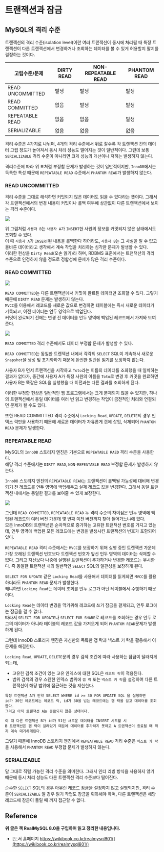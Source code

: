 # 트랜잭션과 잠금

## MySQL의 격리 수준

트랜잭션의 격리 수준(isolation level)이란 여러 트랜잭션이 동시에 처리될 때 특정 트랜잭션이 다른 트랜잭션에서 변경하거나 조회하는 데이터를 볼 수 있게 허용할지 말지를 결정하는 것이다.

|고립수준/문제|DIRTY READ|NON-REPEATABLE READ|PHANTOM READ|
|---|---|---|---|
|READ UNCOMMITTED|발생|발생|발생|
|READ COMMITTED|없음|발생|발생|
|REPEATABLE READ|없음|없음|발생|
|SERIALIZABLE|없음|없음|없음|

격리 수준은 4가지로 나뉘며, 4개의 격리 수준에서 뒤로 갈수록 각 트랜잭션 간의 데이터 고립 정도가 높아져서 동시 처리 성능도 떨어지는 것이 일반적이다. 
그런데 보통 `SERIALIZABLE` 격리 수준이 아니라면 크게 성능의 개선이나 저하는 발생하지 않는다.
  
격리수준에 따라 위 표처럼 부정합 문제가 발생하는 것이 일반적이지만, `InnoDB`에서는 독특한 특성 때문에 `REPEATABLE READ` 수준에서 `PHANTOM READ`가 발생하지 않는다.

### READ UNCOMMITTED

격리 수준을 그대로 해석하면 커밋되지 않은 데이터도 읽을 수 있다라는 뜻이다. 그래서 각 트랜잭션에서의 변경 내용이 커밋이나 롤백 여부에 상관없이 다른 트랜잭션에서 보이는 격리 수준이다.

<img src = "img/read_uncommitted01.png">

위 그림처럼 `사용자 B`는 `사용자 A`가 `INSERT`한 사원의 정보를 커밋되지 않은 상태에서도 조회할 수 있다.  
이 때 `사용자 A`가 `INSERT`된 내용을 롤백한다 하더라도, `사용자 B`는 그 사실을 알 수 없고 올바른 데이터라고 생각해서 계속 작업을 처리하는 심각한 문제가 발생할 수 있다.  
이러한 현상을 `Dirty Read`(오손 읽기)라 하며, RDBMS 표준에서는 트랜잭션의 격리 수준으로 인정하지 않을 정도로 정합성에 문제가 많은 격리 수준이다.

### READ COMMITTED

<img src = "img/read_committed01.png">

`READ COMMITTED`는 다른 트랜잭션에서 커밋이 완료된 데이터만 조회할 수 있다. 그렇기 때문에 `DIRTY READ` 문제는 발생하지 않는다.  
`MVCC`를 이용해서 레코드를 새로운 값으로 변경하면 테이블에는 즉시 새로운 데이터가 기록되고, 이전 데이터는 언두 영역으로 백업된다.  
커밋이 완료되기 전에는 변경 전 데이터를 언두 영역에 백업된 레코드에서 가져와 보여준다. 

<img src = "img/read_committed02.png">

`READ COMMITTED` 격리 수준에서도 데이터 부정합 문제가 발생할 수 있다.  

`READ COMMITTED`는 동일한 트랜잭션 내에서 각각의 `SELECT` SQL이 계속해서 새로운 `Snapshot`을 생성 및 초기화하기 때문에 완전한 일관된 읽기를 보장하지 않는다.
  
사용자 B가 먼저 트랜잭션을 시작하고 `Toto`라는 이름의 데이터를 조회했을 때 일치하는 결과가 없다가, 중간에 사용자 A가 특정 사원의 이름을 `Toto`로 변경 후 커밋을 완료하면 사용자 B는 똑같은 SQL을 실행했을 때 이전과는 다른 결과를 조회하게 된다.
  
이러한 부정합 현상은 일반적인 웹 프로그램에서는 크게 문제되지 않을 수 있지만, 하나의 트랜잭션에서 동일 데이터를 여러 번 읽고 변경하는 작업이 금전적인 처리와 연결되면 문제가 될 수도 있다.  
  
또한 READ COMMITTED 격리 수준에서 `Locking Read`, `UPDATE`, `DELETE`의 경우 인덱스 락만을 사용하기 때문에 새로운 데이터가 자유롭게
갭에 삽입, 삭제되어 `PHANTOM READ` 문제가 발생한다.
  
### REPEATABLE READ

MySQL의 `InnoDB` 스토리지 엔진은 기본으로 `REPEATABLE RAED` 격리 수준을 사용한다.  
해당 격리 수준에서는 `DIRTY READ`, `NON-REPEATABLE READ` 부정합 문제가 발생하지 않는다.
  
`InnoDB` 스토리지 엔진의 `REPEATABLE READ`는 트랜잭션이 롤백될 가능성에 대비해 변경되기 전 레코드를 언두 영역에 백업해두고 실제 레코드 값을 변경한다. 
그래서 동일 트랜잭션 내에서는 동일한 결과를 보여줄 수 있게 보장한다.

<img src = "img/repeatable_read01.png">

그런데 `READ COMMITTED`, `REPEATABLE READ` 두 격리 수준의 차이점은 언두 영역에 백업된 레코드의 여러 버전 가운데 몇 번째 이전 버전까지 찾아 들어가느냐에 있다.  
모든 InnoDB의 트랜잭션은 순차적으로 증가하는 고유한 트랜잭션 번호를 가지고 있는데, 언두 영역에 백업된 모든 레코드에는 변경을 발생시킨 트랜잭션의 번호가 포함되어 있다.  
  
`REPEATABLE READ` 격리 수준에서는 `MVCC`를 보장하기 위해 실행 중인 트랜잭션 가운데 가장 오래된 트랜잭션 번호보다 트랜잭션 번호가 앞선 언두 영역의 데이터는 삭제할 수 없다. 
그리고 자신보다 나중에 실행된 트랜잭션이 추가하거나 변경한 레코드는 무시한다. 즉 동일한 트랜잭션 내의 일반적인 `SELECT` SQL의 일관성을 보장하게 된다.
  
`SELECT FOR UPDATE` 같은 `Locking Read`를 사용해서 데이터를 읽게되면 `MVCC`를 활용하더라도 `PHANTOM READ` 문제가 발생한다.  
왜냐하면 `Locking Read`는 데이터 조회를 언두 로그가 아닌 테이블에서 수행하기 때문이다.  
  
`Locking Read`는 데이터 변경을 막기위해 레코드에 쓰기 잠금을 걸게되고, 언두 로그에는 잠금을 걸 수 없다.  
따라서 `SELECT FOR UPDATE`나 `SELECT FOR SHARE`로 레코드를 조회하는 경우 언두 로그의 데이터가 아니라 테이블의 레코드 값을 가져오게 되어 
`PHANTOM READ`문제가 발생하게 된다.
  
그런데 InnoDB 스토리지 엔진은 자신만의 독특한 갭 락과 넥스트 키 락을 활용해서 이 문제를 해결한다.

`Locking Read`, `UPDATE`, `DELETE`문의 경우 검색 조건에 따라 사용하는 잠금이 달라지게 되는데,  

- 고유한 검색 조건이 있는 고유 인덱스에 대한 SQL은 `레코드 락`이 적용된다.
- 범위 검색의 경우 스캔한 인덱스 범위에 `갭 락` 또는 `넥스트 키 락`을 설정하여 다른 트랜잭션이 해당 범위에 접근하는 것을 제한한다.

```
특정 트랜잭션 A가 만약 SELECT WHERE id >= 30 FOR UPDATE SQL 을 실행하면
id가 30인 레코드에는 레코드 락, id가 30을 넘는 레코드에는 갭 락을 걸고 데이터를 조회한다.
그리고 아직 트랜잭션 A는 종료되지 않은 상태이다.

이 때 다른 트랜잭션 B가 id가 51인 새로운 데이터를 INSERT 시도할 시
B 트랜잭션은 갭 락이 걸려있기 때문에 데이터를 추가하지 못하고 A 트랜잭션이 종료될 때 까지 계속 대기하게된다.
```

그렇기 때문에 InnoDB 스토리지 엔진에서 `REPEATABLE READ` 격리 수준은 `넥스트 키 락`을 사용해서 
`PHANTOM READ` 부정합 문제가 발생하지 않는다.

### SERIALIZABLE

말 그대로 직렬 가능한 격리 수준을 의미한다. 그래서 인터 리빙 방식을 사용하지 않기 때문에 동시 처리 성능도 다른 트랜잭션 격리 수준보다 떨어진다.
  
순수한 `SELECT` SQL의 경우 아무런 레코드 잠금을 설정하지 않고 실행되지만, 격리 수준이 `SERIALIZABLE` 일 경우 읽기 작업도
잠금을 획득해야 하며, 다른 트랜잭션은 해당 레코드에 잠금이 풀릴 때 까지 접근할 수 없다.

## Reference 

**위 글은 책 RealMySQL 8.0을 구입하여 읽고 정리한 내용입니다.**
- [도서 홈페이지 https://wikibook.co.kr/realmysql801/](https://wikibook.co.kr/realmysql801/)
